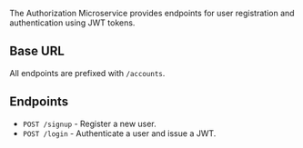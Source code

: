 The Authorization Microservice provides endpoints for user registration and authentication using JWT tokens.

## Base URL

All endpoints are prefixed with `/accounts`.

## Endpoints

- `POST /signup` - Register a new user.
- `POST /login` - Authenticate a user and issue a JWT.